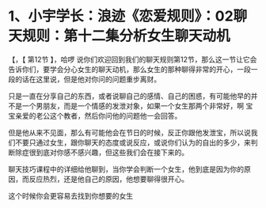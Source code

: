 # 1、小宇学长：浪迹《恋爱规则》：02聊天规则：第十二集分析女生聊天动机

【，【 第12节 】，哈啰 说你们欢迎回到我们的聊天规则第12节，那么这一节让它会告诉你们，要学会分心女生的聊天动机，那么女生的那种聊得非常的开心，一段一段的话在这里说，但是他对你问的问题重步离财。

只是一直在分享自己的东西，或者说聊自己的感情、自己的困惑，有可能他早的并不是一个男朋友，而是一个情感的发泄对象，如果一个女生那两个非常好，啊 宝宝亲爱的老公这个教者，然后你问他的问题他一会回答。

但是他从来不见面，那么有可能他会在节日的时候，反正你跟他发泄宝，所以说我们不要只通过女生，跟你聊天的态度或说反应，或说你们认为的自出的多少，来判断除症很到底对你感不感兴趣，但这些我们会在接下来的。

聊天技巧课程中的详细给他聊到，当你学会判断一个女生，他到底是因为你的原因，而反应热烈，还是他自己的原因，他想要聊得很开心。

这个时候你会更容易去找到你想要的女生